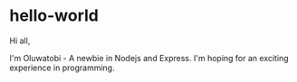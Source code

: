 # hello-world

Hi all,

I'm Oluwatobi - A newbie in Nodejs and Express. 
I'm hoping for an exciting experience in programming.
